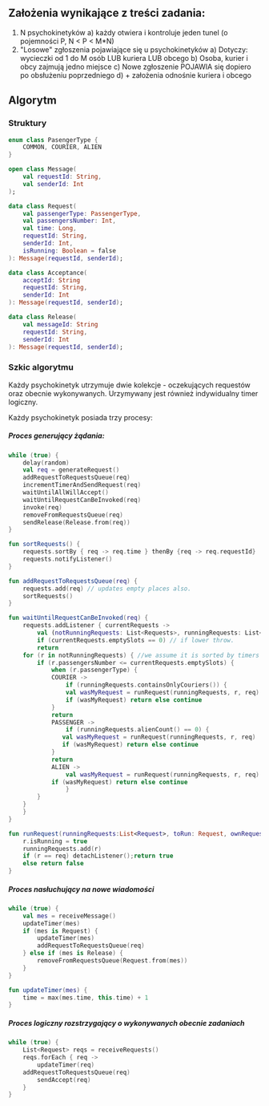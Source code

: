 ## Założenia wynikające z treści zadania:
1. N psychokinetyków 
	a) każdy otwiera i kontroluje jeden tunel (o pojemności P, N < P < M*N)
2. "Losowe" zgłoszenia pojawiające się u psychokinetyków
	a) Dotyczy: wycieczki od 1 do M osób LUB kuriera LUB obcego
	b) Osoba, kurier i obcy zajmują jedno miejsce
	c) Nowe zgłoszenie POJAWIA się dopiero po obsłużeniu poprzedniego
	d) + założenia odnośnie kuriera i obcego

## Algorytm
### Struktury
```` kotlin
enum class PasengerType {
    COMMON, COURIER, ALIEN
}

open class Message(
    val requestId: String,
    val senderId: Int
);

data class Request(
    val passengerType: PassengerType,
    val passengersNumber: Int,
    val time: Long,
    requestId: String,
    senderId: Int,
    isRunning: Boolean = false
): Message(requestId, senderId);

data class Acceptance(
    acceptId: String
    requestId: String,
    senderId: Int
): Message(requestId, senderId);

data class Release(
    val messageId: String
    requestId: String,
    senderId: Int
): Message(requestId, senderId);
````
### Szkic algorytmu
Każdy psychokinetyk utrzymuje dwie kolekcje - oczekujących requestów oraz obecnie wykonywanych.
Urzymywany jest również indywidualny timer logiczny.

Każdy psychokinetyk posiada trzy procesy:
##### Proces generujący żądania:
````kotlin
while (true) {
    delay(random)
    val req = generateRequest()
    addRequestToRequestsQueue(req)
    incrementTimerAndSendRequest(req)
    waitUntilAllWillAccept()
    waitUntilRequestCanBeInvoked(req)
    invoke(req)
    removeFromRequestsQueue(req)
    sendRelease(Release.from(req))
}

fun sortRequests() {
    requests.sortBy { req -> req.time } thenBy {req -> req.requestId}
    requests.notifyListener()
}

fun addRequestToRequestsQueue(req) {
    requests.add(req) // updates empty places also.
    sortRequests()
}

fun waitUntilRequestCanBeInvoked(req) {
    requests.addListener { currentRequests ->
        val (notRunningRequests: List<Requests>, runningRequests: List<Request>) = currentRequests.groupBy {it.isRunning}
        if (currentRequests.emptySlots == 0) // if lower throw.
		return
	for (r in notRunningRequests) { //we assume it is sorted by timers and ids
	    if (r.passengersNumber <= currentRequests.emptySlots) {
	    	when (r.passengerType) {
		    COURIER -> 
		    	if (runningRequests.containsOnlyCouriers()) {
			    val wasMyRequest = runRequest(runningRequests, r, req)
			    if (wasMyRequest) return else continue
			}
			return
		    PASSENGER ->
		        if (runningRequests.alienCount() == 0) {
			   val wasMyRequest = runRequest(runningRequests, r, req)
			   if (wasMyRequest) return else continue
			}
			return
		    ALIEN -> 
		        val wasMyRequest = runRequest(runningRequests, r, req)
			if (wasMyRequest) return else continue
                }
	    }
	}
    }
}

fun runRequest(runningRequests:List<Request>, toRun: Request, ownRequest: Request): Boolean {
    r.isRunning = true
    runningRequests.add(r)
    if (r == req) detachListener();return true
    else return false
}
````

##### Proces nasłuchujący na nowe wiadomości
````kotlin
while (true) {
    val mes = receiveMessage()
    updateTimer(mes)
    if (mes is Request) {
        updateTimer(mes)
        addRequestToRequestsQueue(req)
    } else if (mes is Release) {
        removeFromRequestsQueue(Request.from(mes))
    }
}

fun updateTimer(mes) {
	time = max(mes.time, this.time) + 1
}
````

##### Proces logiczny rozstrzygający o wykonywanych obecnie zadaniach
````kotlin
while (true) {
    List<Request> reqs = receiveRequests()
    reqs.forEach { req ->
    	updateTimer(req)
	addRequestToRequestsQueue(req)
    	sendAccept(req)
    }
}
````
